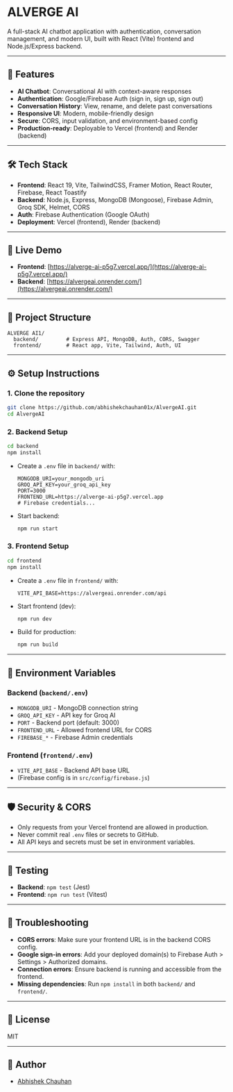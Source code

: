 # ALVERGE AI

A full-stack AI chatbot application with authentication, conversation management, and modern UI, built with React (Vite) frontend and Node.js/Express backend.

---

## 🌟 Features
- **AI Chatbot**: Conversational AI with context-aware responses
- **Authentication**: Google/Firebase Auth (sign in, sign up, sign out)
- **Conversation History**: View, rename, and delete past conversations
- **Responsive UI**: Modern, mobile-friendly design
- **Secure**: CORS, input validation, and environment-based config
- **Production-ready**: Deployable to Vercel (frontend) and Render (backend)

---

## 🛠️ Tech Stack
- **Frontend**: React 19, Vite, TailwindCSS, Framer Motion, React Router, Firebase, React Toastify
- **Backend**: Node.js, Express, MongoDB (Mongoose), Firebase Admin, Groq SDK, Helmet, CORS
- **Auth**: Firebase Authentication (Google OAuth)
- **Deployment**: Vercel (frontend), Render (backend)

---

## 🚀 Live Demo
- **Frontend**: [https://alverge-ai-p5g7.vercel.app/](https://alverge-ai-p5g7.vercel.app/)
- **Backend**: [https://alvergeai.onrender.com/](https://alvergeai.onrender.com/)

---

## 📁 Project Structure
```
ALVERGE AI1/
  backend/         # Express API, MongoDB, Auth, CORS, Swagger
  frontend/        # React app, Vite, Tailwind, Auth, UI
```

---

## ⚙️ Setup Instructions

### 1. **Clone the repository**
```bash
git clone https://github.com/abhishekchauhan01x/AlvergeAI.git
cd AlvergeAI
```

### 2. **Backend Setup**
```bash
cd backend
npm install
```
- Create a `.env` file in `backend/` with:
  ```env
  MONGODB_URI=your_mongodb_uri
  GROQ_API_KEY=your_groq_api_key
  PORT=3000
  FRONTEND_URL=https://alverge-ai-p5g7.vercel.app
  # Firebase credentials...
  ```
- Start backend:
  ```bash
  npm run start
  ```

### 3. **Frontend Setup**
```bash
cd frontend
npm install
```
- Create a `.env` file in `frontend/` with:
  ```env
  VITE_API_BASE=https://alvergeai.onrender.com/api
  ```
- Start frontend (dev):
  ```bash
  npm run dev
  ```
- Build for production:
  ```bash
  npm run build
  ```

---

## 🔑 Environment Variables

### **Backend** (`backend/.env`)
- `MONGODB_URI` - MongoDB connection string
- `GROQ_API_KEY` - API key for Groq AI
- `PORT` - Backend port (default: 3000)
- `FRONTEND_URL` - Allowed frontend URL for CORS
- `FIREBASE_*` - Firebase Admin credentials

### **Frontend** (`frontend/.env`)
- `VITE_API_BASE` - Backend API base URL
- (Firebase config is in `src/config/firebase.js`)

---

## 🛡️ Security & CORS
- Only requests from your Vercel frontend are allowed in production.
- Never commit real `.env` files or secrets to GitHub.
- All API keys and secrets must be set in environment variables.

---

## 🧪 Testing
- **Backend**: `npm test` (Jest)
- **Frontend**: `npm run test` (Vitest)

---

## 🐞 Troubleshooting
- **CORS errors**: Make sure your frontend URL is in the backend CORS config.
- **Google sign-in errors**: Add your deployed domain(s) to Firebase Auth > Settings > Authorized domains.
- **Connection errors**: Ensure backend is running and accessible from the frontend.
- **Missing dependencies**: Run `npm install` in both `backend/` and `frontend/`.

---

## 📄 License
MIT

---

## 👤 Author
- [Abhishek Chauhan](https://github.com/abhishekchauhan01x) 
